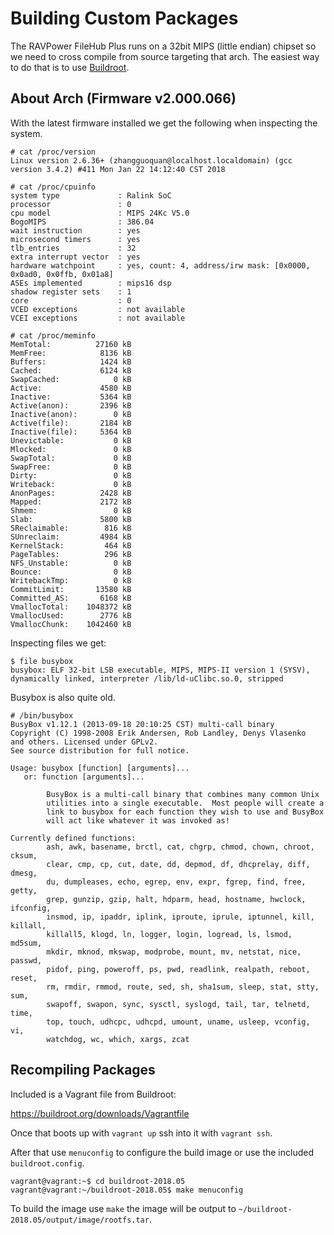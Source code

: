 # Building Custom Packages

The RAVPower FileHub Plus runs on a 32bit MIPS (little endian) chipset so we need to cross compile from source targeting that arch. The easiest way to do that is to use [Buildroot](https://buildroot.org).

## About Arch (Firmware v2.000.066)

With the latest firmware installed we get the following when inspecting the system.

```
# cat /proc/version
Linux version 2.6.36+ (zhangguoquan@localhost.localdomain) (gcc version 3.4.2) #411 Mon Jan 22 14:12:40 CST 2018
```

```
# cat /proc/cpuinfo
system type             : Ralink SoC
processor               : 0
cpu model               : MIPS 24Kc V5.0
BogoMIPS                : 386.04
wait instruction        : yes
microsecond timers      : yes
tlb_entries             : 32
extra interrupt vector  : yes
hardware watchpoint     : yes, count: 4, address/irw mask: [0x0000, 0x0ad0, 0x0ffb, 0x01a8]
ASEs implemented        : mips16 dsp
shadow register sets    : 1
core                    : 0
VCED exceptions         : not available
VCEI exceptions         : not available
```

```
# cat /proc/meminfo
MemTotal:          27160 kB
MemFree:            8136 kB
Buffers:            1424 kB
Cached:             6124 kB
SwapCached:            0 kB
Active:             4580 kB
Inactive:           5364 kB
Active(anon):       2396 kB
Inactive(anon):        0 kB
Active(file):       2184 kB
Inactive(file):     5364 kB
Unevictable:           0 kB
Mlocked:               0 kB
SwapTotal:             0 kB
SwapFree:              0 kB
Dirty:                 0 kB
Writeback:             0 kB
AnonPages:          2428 kB
Mapped:             2172 kB
Shmem:                 0 kB
Slab:               5800 kB
SReclaimable:        816 kB
SUnreclaim:         4984 kB
KernelStack:         464 kB
PageTables:          296 kB
NFS_Unstable:          0 kB
Bounce:                0 kB
WritebackTmp:          0 kB
CommitLimit:       13580 kB
Committed_AS:       6168 kB
VmallocTotal:    1048372 kB
VmallocUsed:        2776 kB
VmallocChunk:    1042460 kB
```

Inspecting files we get:

```
$ file busybox
busybox: ELF 32-bit LSB executable, MIPS, MIPS-II version 1 (SYSV), dynamically linked, interpreter /lib/ld-uClibc.so.0, stripped
```

Busybox is also quite old.

```
# /bin/busybox
BusyBox v1.12.1 (2013-09-18 20:10:25 CST) multi-call binary
Copyright (C) 1998-2008 Erik Andersen, Rob Landley, Denys Vlasenko
and others. Licensed under GPLv2.
See source distribution for full notice.

Usage: busybox [function] [arguments]...
   or: function [arguments]...

        BusyBox is a multi-call binary that combines many common Unix
        utilities into a single executable.  Most people will create a
        link to busybox for each function they wish to use and BusyBox
        will act like whatever it was invoked as!

Currently defined functions:
        ash, awk, basename, brctl, cat, chgrp, chmod, chown, chroot, cksum,
        clear, cmp, cp, cut, date, dd, depmod, df, dhcprelay, diff, dmesg,
        du, dumpleases, echo, egrep, env, expr, fgrep, find, free, getty,
        grep, gunzip, gzip, halt, hdparm, head, hostname, hwclock, ifconfig,
        insmod, ip, ipaddr, iplink, iproute, iprule, iptunnel, kill, killall,
        killall5, klogd, ln, logger, login, logread, ls, lsmod, md5sum,
        mkdir, mknod, mkswap, modprobe, mount, mv, netstat, nice, passwd,
        pidof, ping, poweroff, ps, pwd, readlink, realpath, reboot, reset,
        rm, rmdir, rmmod, route, sed, sh, sha1sum, sleep, stat, stty, sum,
        swapoff, swapon, sync, sysctl, syslogd, tail, tar, telnetd, time,
        top, touch, udhcpc, udhcpd, umount, uname, usleep, vconfig, vi,
        watchdog, wc, which, xargs, zcat
```

## Recompiling Packages

Included is a Vagrant file from Buildroot:

https://buildroot.org/downloads/Vagrantfile

Once that boots up with `vagrant up` ssh into it with `vagrant ssh`.

After that use `menuconfig` to configure the build image or use the included `buildroot.config`.

```
vagrant@vagrant:~$ cd buildroot-2018.05
vagrant@vagrant:~/buildroot-2018.05$ make menuconfig
```

To build the image use `make` the image will be output to `~/buildroot-2018.05/output/image/rootfs.tar`.
